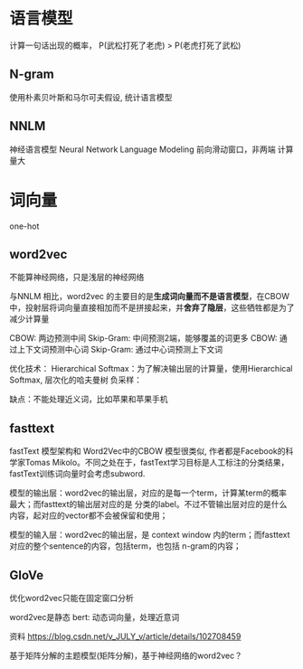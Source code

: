 # 语言模型
计算一句话出现的概率， P(武松打死了老虎) > P(老虎打死了武松)

## N-gram
使用朴素贝叶斯和马尔可夫假设, 统计语言模型

## NNLM
神经语言模型
Neural Network Language Modeling 前向滑动窗口，非两端 计算量大

# 词向量
one-hot


## word2vec
不能算神经网络，只是浅层的神经网络

与NNLM 相比，word2vec 的主要目的是**生成词向量而不是语言模型**，在CBOW中，投射层将词向量直接相加而不是拼接起来，并**舍弃了隐层**，这些牺牲都是为了减少计算量

CBOW: 两边预测中间
Skip-Gram: 中间预测2端，能够覆盖的词更多
CBOW: 通过上下文词预测中心词 Skip-Gram: 通过中心词预测上下文词

优化技术： Hierarchical Softmax：为了解决输出层的计算量，使用Hierarchical Softmax, 层次化的哈夫曼树 负采样：

缺点：不能处理近义词，比如苹果和苹果手机

## fasttext
fastText 模型架构和 Word2Vec中的CBOW 模型很类似, 作者都是Facebook的科学家Tomas Mikolo。不同之处在于，fastText学习目标是人工标注的分类结果， fastText训练词向量时会考虑subword.

模型的输出层：word2vec的输出层，对应的是每一个term，计算某term的概率最大；而fasttext的输出层对应的是 分类的label。不过不管输出层对应的是什么内容，起对应的vector都不会被保留和使用；

模型的输入层：word2vec的输出层，是 context window 内的term；而fasttext 对应的整个sentence的内容，包括term，也包括 n-gram的内容；

## GloVe
优化word2vec只能在固定窗口分析

word2vec是静态 bert: 动态词向量，处理近意词


资料
https://blog.csdn.net/v_JULY_v/article/details/102708459

基于矩阵分解的主题模型(矩阵分解)，基于神经网络的word2vec？
